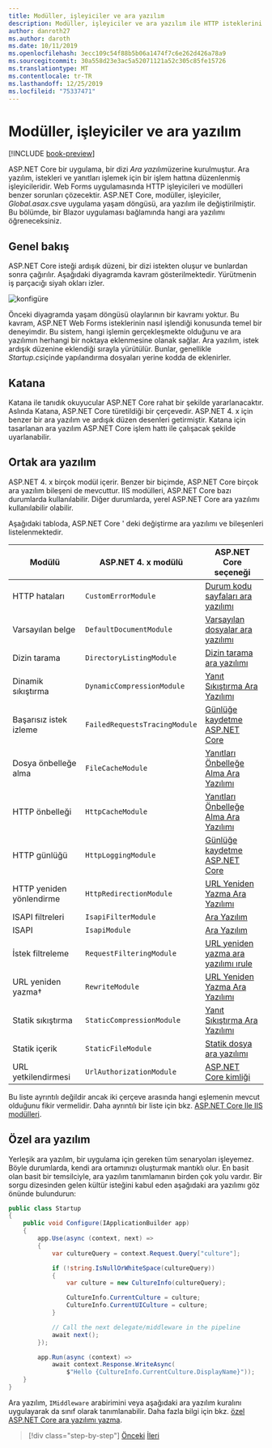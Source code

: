```yaml
---
title: Modüller, işleyiciler ve ara yazılım
description: Modüller, işleyiciler ve ara yazılım ile HTTP isteklerini işleme hakkında bilgi edinin.
author: danroth27
ms.author: daroth
ms.date: 10/11/2019
ms.openlocfilehash: 3ecc109c54f88b5b06a1474f7c6e262d426a78a9
ms.sourcegitcommit: 30a558d23e3ac5a52071121a52c305c85fe15726
ms.translationtype: MT
ms.contentlocale: tr-TR
ms.lasthandoff: 12/25/2019
ms.locfileid: "75337471"
---
```

# <a name="modules-handlers-and-middleware"></a>Modüller, işleyiciler ve ara yazılım

[!INCLUDE [book-preview](../../../includes/book-preview.md)]

ASP.NET Core bir uygulama, bir dizi *Ara yazılım*üzerine kurulmuştur. Ara yazılım, istekleri ve yanıtları işlemek için bir işlem hattına düzenlenmiş işleyicileridir. Web Forms uygulamasında HTTP işleyicileri ve modülleri benzer sorunları çözecektir. ASP.NET Core, modüller, işleyiciler, *Global.asax.cs*ve uygulama yaşam döngüsü, ara yazılım ile değiştirilmiştir. Bu bölümde, bir Blazor uygulaması bağlamında hangi ara yazılımı öğreneceksiniz.

## <a name="overview"></a>Genel bakış

ASP.NET Core isteği ardışık düzeni, bir dizi istekten oluşur ve bunlardan sonra çağırılır. Aşağıdaki diyagramda kavram gösterilmektedir. Yürütmenin iş parçacığı siyah okları izler.

![konfigüre](media/middleware/request-delegate-pipeline.png)

Önceki diyagramda yaşam döngüsü olaylarının bir kavramı yoktur. Bu kavram, ASP.NET Web Forms isteklerinin nasıl işlendiği konusunda temel bir deneyimdir. Bu sistem, hangi işlemin gerçekleşmekte olduğunu ve ara yazılımın herhangi bir noktaya eklenmesine olanak sağlar. Ara yazılım, istek ardışık düzenine eklendiği sırayla yürütülür. Bunlar, genellikle *Startup.cs*içinde yapılandırma dosyaları yerine kodda de eklenirler.

## <a name="katana"></a>Katana

Katana ile tanıdık okuyucular ASP.NET Core rahat bir şekilde yararlanacaktır. Aslında Katana, ASP.NET Core türetildiği bir çerçevedir. ASP.NET 4. x için benzer bir ara yazılım ve ardışık düzen desenleri getirmiştir. Katana için tasarlanan ara yazılım ASP.NET Core işlem hattı ile çalışacak şekilde uyarlanabilir.

## <a name="common-middleware"></a>Ortak ara yazılım

ASP.NET 4. x birçok modül içerir. Benzer bir biçimde, ASP.NET Core birçok ara yazılım bileşeni de mevcuttur. IIS modülleri, ASP.NET Core bazı durumlarda kullanılabilir. Diğer durumlarda, yerel ASP.NET Core ara yazılımı kullanılabilir olabilir.

Aşağıdaki tabloda, ASP.NET Core ' deki değiştirme ara yazılımı ve bileşenleri listelenmektedir.

|Modülü                 |ASP.NET 4. x modülü           |ASP.NET Core seçeneği|
|-----------------------|-----------------------------|-------------------|
|HTTP hataları            |`CustomErrorModule`          |[Durum kodu sayfaları ara yazılımı](/aspnet/core/fundamentals/error-handling#usestatuscodepages)|
|Varsayılan belge       |`DefaultDocumentModule`      |[Varsayılan dosyalar ara yazılımı](/aspnet/core/fundamentals/static-files#serve-a-default-document)|
|Dizin tarama     |`DirectoryListingModule`     |[Dizin tarama ara yazılımı](/aspnet/core/fundamentals/static-files#enable-directory-browsing)|
|Dinamik sıkıştırma    |`DynamicCompressionModule`   |[Yanıt Sıkıştırma Ara Yazılımı](/aspnet/core/performance/response-compression)|
|Başarısız istek izleme|`FailedRequestsTracingModule`|[Günlüğe kaydetme ASP.NET Core](/aspnet/core/fundamentals/logging/index#tracesource-provider)|
|Dosya önbelleğe alma           |`FileCacheModule`            |[Yanıtları Önbelleğe Alma Ara Yazılımı](/aspnet/core/performance/caching/middleware)|
|HTTP önbelleği           |`HttpCacheModule`            |[Yanıtları Önbelleğe Alma Ara Yazılımı](/aspnet/core/performance/caching/middleware)|
|HTTP günlüğü           |`HttpLoggingModule`          |[Günlüğe kaydetme ASP.NET Core](/aspnet/core/fundamentals/logging/index)|
|HTTP yeniden yönlendirme       |`HttpRedirectionModule`      |[URL Yeniden Yazma Ara Yazılımı](/aspnet/core/fundamentals/url-rewriting)|
|ISAPI filtreleri          |`IsapiFilterModule`          |[Ara Yazılım](/aspnet/core/fundamentals/middleware/index)|
|ISAPI                  |`IsapiModule`                |[Ara Yazılım](/aspnet/core/fundamentals/middleware/index)|
|İstek filtreleme      |`RequestFilteringModule`     |[URL yeniden yazma ara yazılımı ırule](/aspnet/core/fundamentals/url-rewriting#irule-based-rule)|
|URL yeniden yazma&#8224;   |`RewriteModule`              |[URL Yeniden Yazma Ara Yazılımı](/aspnet/core/fundamentals/url-rewriting)|
|Statik sıkıştırma     |`StaticCompressionModule`    |[Yanıt Sıkıştırma Ara Yazılımı](/aspnet/core/performance/response-compression)|
|Statik içerik         |`StaticFileModule`           |[Statik dosya ara yazılımı](/aspnet/core/fundamentals/static-files)|
|URL yetkilendirmesi      |`UrlAuthorizationModule`     |[ASP.NET Core kimliği](/aspnet/core/security/authentication/identity)|

Bu liste ayrıntılı değildir ancak iki çerçeve arasında hangi eşlemenin mevcut olduğunu fikir vermelidir. Daha ayrıntılı bir liste için bkz. [ASP.NET Core Ile IIS modülleri](/aspnet/core/host-and-deploy/iis/modules).

## <a name="custom-middleware"></a>Özel ara yazılım

Yerleşik ara yazılım, bir uygulama için gereken tüm senaryoları işleyemez. Böyle durumlarda, kendi ara ortamınızı oluşturmak mantıklı olur. En basit olan basit bir temsilciyle, ara yazılım tanımlamanın birden çok yolu vardır. Bir sorgu dizesinden gelen kültür isteğini kabul eden aşağıdaki ara yazılımı göz önünde bulundurun:

```csharp
public class Startup
{
    public void Configure(IApplicationBuilder app)
    {
        app.Use(async (context, next) =>
        {
            var cultureQuery = context.Request.Query["culture"];

            if (!string.IsNullOrWhiteSpace(cultureQuery))
            {
                var culture = new CultureInfo(cultureQuery);

                CultureInfo.CurrentCulture = culture;
                CultureInfo.CurrentUICulture = culture;
            }

            // Call the next delegate/middleware in the pipeline
            await next();
        });

        app.Run(async (context) =>
            await context.Response.WriteAsync(
                $"Hello {CultureInfo.CurrentCulture.DisplayName}"));
    }
}
```

Ara yazılım, `IMiddleware` arabirimini veya aşağıdaki ara yazılım kuralını uygulayarak da sınıf olarak tanımlanabilir. Daha fazla bilgi için bkz. [özel ASP.NET Core ara yazılımı yazma](/aspnet/core/fundamentals/middleware/write).

>[!div class="step-by-step"]
>[Önceki](data.md)
>[İleri](config.md)
